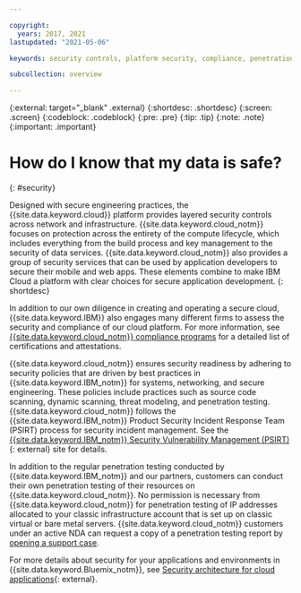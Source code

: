 ```yaml
---

copyright:
  years: 2017, 2021
lastupdated: "2021-05-06"

keywords: security controls, platform security, compliance, penetration testing

subcollection: overview

---
```


{:external: target="_blank" .external}
{:shortdesc: .shortdesc}
{:screen: .screen}
{:codeblock: .codeblock}
{:pre: .pre}
{:tip: .tip}
{:note: .note}
{:important: .important}

# How do I know that my data is safe?
{: #security}

Designed with secure engineering practices, the {{site.data.keyword.cloud}} platform provides layered security controls across network and infrastructure. {{site.data.keyword.cloud_notm}} focuses on protection across the entirety of the compute lifecycle, which includes everything from the build process and key management to the security of data services. {{site.data.keyword.cloud_notm}} also provides a group of security services that can be used by application developers to secure their mobile and web apps. These elements combine to make IBM Cloud a platform with clear choices for secure application development.
{: shortdesc}

In addition to our own diligence in creating and operating a secure cloud, {{site.data.keyword.IBM}} also engages many different firms to assess the security and compliance of our cloud platform. For more information, see [{{site.data.keyword.cloud_notm}} compliance programs](https://www.ibm.com/cloud/compliance) for a detailed list of certifications and attestations.

{{site.data.keyword.cloud_notm}} ensures security readiness by adhering to security policies that are driven by best practices in {{site.data.keyword.IBM_notm}} for systems, networking, and secure engineering. These policies include practices such as source code scanning, dynamic scanning, threat modeling, and penetration testing. {{site.data.keyword.cloud_notm}} follows the {{site.data.keyword.IBM_notm}} Product Security Incident Response Team (PSIRT) process for security incident management. See the [{{site.data.keyword.IBM_notm}} Security Vulnerability Management (PSIRT)](https://www.ibm.com/trust/security-psirt){: external} site for details.

In addition to the regular penetration testing conducted by {{site.data.keyword.IBM_notm}} and our partners, customers can conduct their own penetration testing of their resources on {{site.data.keyword.cloud_notm}}. No permission is necessary from {{site.data.keyword.cloud_notm}} for penetration testing of IP addresses allocated to your classic infrastructure account that is set up on classic virtual or bare metal servers. {{site.data.keyword.cloud_notm}} customers under an active NDA can request a copy of a penetration testing report by [opening a support case](https://cloud.ibm.com/unifiedsupport/supportcenter). 

For more details about security for your applications and environments in {{site.data.keyword.Bluemix_notm}}, see [Security architecture for cloud applications](https://www.ibm.com/cloud/garage/architectures/securityArchitecture){: external}.
